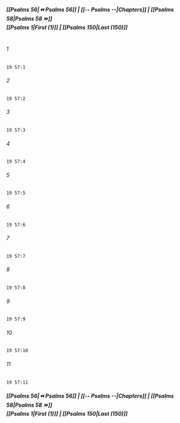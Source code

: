
##### **[[Psalms 56|⏪ Psalms 56]] | [[-- Psalms --|Chapters]] | [[Psalms 58|Psalms 58 ⏩]]**<br>**[[Psalms 1|First (1)]] | [[Psalms 150|Last (150)]]**<br><br>

###### 1
``` verse
19 57:1
```
###### 2
``` verse
19 57:2
```
###### 3
``` verse
19 57:3
```
###### 4
``` verse
19 57:4
```
###### 5
``` verse
19 57:5
```
###### 6
``` verse
19 57:6
```
###### 7
``` verse
19 57:7
```
###### 8
``` verse
19 57:8
```
###### 9
``` verse
19 57:9
```
###### 10
``` verse
19 57:10
```
###### 11
``` verse
19 57:11
```

##### **[[Psalms 56|⏪ Psalms 56]] | [[-- Psalms --|Chapters]] | [[Psalms 58|Psalms 58 ⏩]]**<br>**[[Psalms 1|First (1)]] | [[Psalms 150|Last (150)]]**

